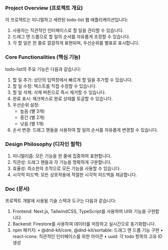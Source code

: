 ### Project Overview (프로젝트 개요)
이 프로젝트는 미니멀하고 세련된 todo-list 웹 애플리케이션입니다:

1. 사용자는 직관적인 인터페이스로 할 일을 관리할 수 있습니다.
2. 드래그 앤 드롭으로 할 일의 순서를 자유롭게 조정할 수 있습니다.
3. 각 할 일은 한 줄로 깔끔하게 표현되며, 우선순위를 별표로 표시합니다.

### Core Functionalities (핵심 기능)
todo-list의 주요 기능은 다음과 같습니다:

1. 할 일 추가: 상단의 입력창에서 빠르게 할 일을 추가할 수 있습니다.
2. 할 일 수정: 텍스트를 직접 수정할 수 있습니다.
3. 할 일 삭제: 삭제 버튼으로 즉시 제거할 수 있습니다.
4. 완료 표시: 체크박스로 완료 상태를 토글할 수 있습니다.
5. 우선순위 설정: 
   - 높음 (별 3개)
   - 중간 (별 2개)
   - 낮음 (별 1개)
6. 순서 변경: 드래그 핸들을 사용하여 할 일의 순서를 자유롭게 변경할 수 있습니다.

### Design Philosophy (디자인 철학)
1. 미니멀리즘: 모든 기능을 한 줄에 집중하여 표현합니다.
2. 직관성: 드래그 핸들과 각 기능을 명확하게 구분합니다.
3. 효율성: 최소한의 조작으로 모든 기능을 사용할 수 있습니다.
4. 시각적 피드백: 모든 상호작용에 적절한 시각적 피드백을 제공합니다.

### Doc (문서)
프로젝트 개발에 사용될 기술 스택과 도구는 다음과 같습니다:

1. Frontend: Next.js, TailwindCSS, TypeScript를 사용하여 UI와 기능을 구현합니다.
2. Backend: Firestore를 사용하여 데이터를 저장하고 실시간으로 동기화합니다.
3. npm 패키지:
• @dnd-kit/core, @dnd-kit/sortable: 드래그 앤 드롭 기능 구현
• react-icons: 직관적인 인터페이스를 위한 아이콘
• uuid: 각 todo 항목의 고유 ID 생성